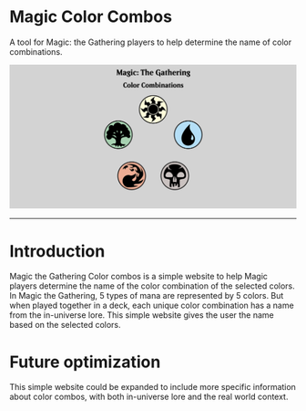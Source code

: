 # Magic Color Combos

A tool for Magic: the Gathering players to help determine the name of color combinations.

![Screenshot of website](https://github.com/JacobWillkomm/mtg-color-combos/blob/main/assets/magic-color-combos.png)

---

# Introduction

Magic the Gathering Color combos is a simple website to help Magic players determine the name of the color combination of the selected colors.
In Magic the Gathering, 5 types of mana are represented by 5 colors. But when played together in a deck, each unique color combination has a name from the in-universe lore.
This simple website gives the user the name based on the selected colors.

# Future optimization

This simple website could be expanded to include more specific information about color combos, with both in-universe lore and the real world context.
